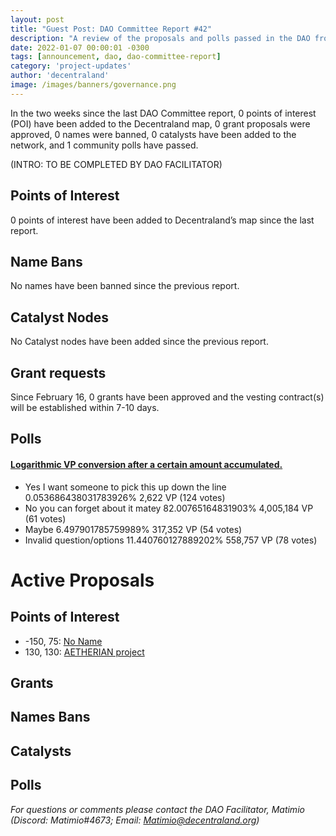 ```yaml
---
layout: post
title: "Guest Post: DAO Committee Report #42"
description: "A review of the proposals and polls passed in the DAO from February 16 through February 28".
date: 2022-01-07 00:00:01 -0300
tags: [announcement, dao, dao-committee-report]
category: 'project-updates'
author: 'decentraland'
image: /images/banners/governance.png
---
```


In the two weeks since the last DAO Committee report, 0 points of interest (POI) have been added to the Decentraland map, 0 grant proposals were approved, 0 names were banned, 0 catalysts have been added to the network, and 1 community polls have passed.

(INTRO: TO BE COMPLETED BY DAO FACILITATOR)

## Points of Interest
0 points of interest have been added to Decentraland’s map since the last report.


## Name Bans

No names have been banned since the previous report.

## Catalyst Nodes
No Catalyst nodes have been added since the previous report.


## Grant requests
Since February 16, 0 grants have been approved and the vesting contract(s) will be established within 7-10 days.


## Polls

#### [Logarithmic VP conversion after a certain amount accumulated.](https://governance.decentraland.org/proposal/?id=4fa50100-a9b2-11ed-8dfe-4ff0ad4dfd32)

* Yes I want someone to pick this up down the line 0.053686438031783926% 2,622 VP (124 votes)
* No you can forget about it matey 82.00765164831903% 4,005,184 VP (61 votes)
* Maybe  6.497901785759989% 317,352 VP (54 votes)
* Invalid question/options 11.440760127889202% 558,757 VP (78 votes)



# Active Proposals

## Points of Interest

* -150, 75: [No Name](https://governance.decentraland.org/proposal/?id=3f8f3fc0-aa33-11ed-8dfe-4ff0ad4dfd32)
* 130, 130: [AETHERIAN project](https://governance.decentraland.org/proposal/?id=3b528290-a895-11ed-8dfe-4ff0ad4dfd32)

## Grants


## Names Bans


## Catalysts


## Polls


*For questions or comments please contact the DAO Facilitator, Matimio (Discord: Matimio#4673; Email: [Matimio@decentraland.org](mailto:Matimio@decentraland.org))*